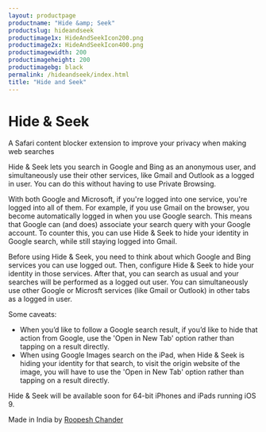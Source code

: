 ```yaml
---
layout: productpage
productname: "Hide &amp; Seek"
productslug: hideandseek
productimage1x: HideAndSeekIcon200.png
productimage2x: HideAndSeekIcon400.png
productimagewidth: 200
productimageheight: 200
productimagebg: black
permalink: /hideandseek/index.html
title: "Hide and Seek"
---
```


<h1>Hide &amp; Seek</h1>

<aside class="roop-intro">
<p>A Safari content blocker extension to improve your
privacy when making web searches</p>
</aside>

Hide & Seek lets you search in Google and Bing as an
anonymous user, and simultaneously use their other services,
like Gmail and Outlook as a logged in user. You can do this
without having to use Private Browsing.

With both Google and Microsoft, if you're logged into one service,
you're logged into all of them. For example, if you use
Gmail on the browser, you become automatically logged in when you
use Google search. This means that Google can (and does) associate
your search query with your Google account. To counter this,
you can use Hide & Seek to hide your identity in Google search,
while still staying logged into Gmail.

Before using Hide & Seek, you need to think about which
Google and Bing services you can use logged out. Then,
configure Hide & Seek to hide your identity in those services.
After that, you can search as usual and your searches will
be performed as a logged out user. You can simultaneously
use other Google or Microsft services (like Gmail or Outlook)
in other tabs as a logged in user.

Some caveats:

  - When you&rsquo;d like to follow a Google search result, if you&rsquo;d like to
    hide that action from Google, use the 'Open in New Tab'
    option rather than tapping on a result directly.
  - When using Google Images search on the iPad, when Hide & Seek
    is hiding your identity for that search, to visit the origin
    website of the image, you will have to use the 'Open in New Tab'
    option rather than tapping on a result directly.

Hide & Seek will be available soon for 64-bit iPhones and iPads running
iOS 9.

<div class="post-postscript">
<p>Made in India by <a href="/">Roopesh Chander</a></p>
</div>
